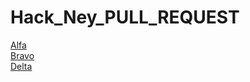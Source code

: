 # Hack_Ney_PULL_REQUEST

[Alfa](https://github.com/Neyleth/hg_1_alfa/tree/develop)
<br>
[Bravo](https://github.com/Neyleth/hg_1_bravo/tree/develop)
<br>
[Delta](https://github.com/Neyleth/hg_1_delta/tree/develop)
<br>
